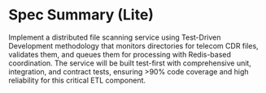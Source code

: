 # Spec Summary (Lite)

Implement a distributed file scanning service using Test-Driven Development methodology that monitors directories for telecom CDR files, validates them, and queues them for processing with Redis-based coordination. The service will be built test-first with comprehensive unit, integration, and contract tests, ensuring >90% code coverage and high reliability for this critical ETL component.